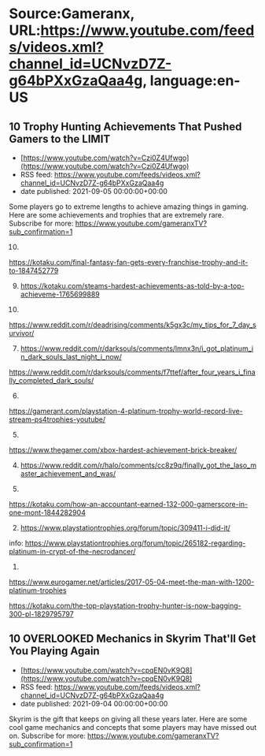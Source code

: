 # Source:Gameranx, URL:https://www.youtube.com/feeds/videos.xml?channel_id=UCNvzD7Z-g64bPXxGzaQaa4g, language:en-US

## 10 Trophy Hunting Achievements That Pushed Gamers to the LIMIT
 - [https://www.youtube.com/watch?v=Czi0Z4Ufwgo](https://www.youtube.com/watch?v=Czi0Z4Ufwgo)
 - RSS feed: https://www.youtube.com/feeds/videos.xml?channel_id=UCNvzD7Z-g64bPXxGzaQaa4g
 - date published: 2021-09-05 00:00:00+00:00

Some players go to extreme lengths to achieve amazing things in gaming. Here are some achievements and trophies that are extremely rare.
Subscribe for more: https://www.youtube.com/gameranxTV?sub_confirmation=1


10.

https://kotaku.com/final-fantasy-fan-gets-every-franchise-trophy-and-it-to-1847452779



9.  https://kotaku.com/steams-hardest-achievements-as-told-by-a-top-achieveme-1765699889



8. 

https://www.reddit.com/r/deadrising/comments/k5gx3c/my_tips_for_7_day_survivor/



7.  https://www.reddit.com/r/darksouls/comments/lmnx3n/i_got_platinum_in_dark_souls_last_night_i_now/

https://www.reddit.com/r/darksouls/comments/f7ttef/after_four_years_i_finally_completed_dark_souls/



6. 

https://gamerant.com/playstation-4-platinum-trophy-world-record-live-stream-ps4trophies-youtube/



5. 

https://www.thegamer.com/xbox-hardest-achievement-brick-breaker/



4.  https://www.reddit.com/r/halo/comments/cc8z9q/finally_got_the_laso_master_achievement_and_was/




3. 

https://kotaku.com/how-an-accountant-earned-132-000-gamerscore-in-one-mont-1844282904



2. https://www.playstationtrophies.org/forum/topic/309411-i-did-it/

info: https://www.playstationtrophies.org/forum/topic/265182-regarding-platinum-in-crypt-of-the-necrodancer/



1. 

https://www.eurogamer.net/articles/2017-05-04-meet-the-man-with-1200-platinum-trophies

https://kotaku.com/the-top-playstation-trophy-hunter-is-now-bagging-300-pl-1829795797

## 10 OVERLOOKED Mechanics in Skyrim That'll Get You Playing Again
 - [https://www.youtube.com/watch?v=cpqEN0vK9Q8](https://www.youtube.com/watch?v=cpqEN0vK9Q8)
 - RSS feed: https://www.youtube.com/feeds/videos.xml?channel_id=UCNvzD7Z-g64bPXxGzaQaa4g
 - date published: 2021-09-04 00:00:00+00:00

Skyrim is the gift that keeps on giving all these years later. Here are some cool game mechanics and concepts that some players may have missed out on.
Subscribe for more: https://www.youtube.com/gameranxTV?sub_confirmation=1

